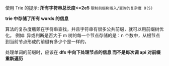 使用 Trie 的提示:
**所有字符串总长度<=2e5**
`限制前缀树插入/查询的复杂度 O(S)`

**trie 中存储了所有 words 的信息**

算法的复杂度瓶颈在字符串查找，并且字符串有很多公共前缀，就可以用前缀树优化。
例如: 异或判断是否大于 m
树的每一个节点存储的是：n 个数中，从根节点到当前节点形成的前缀有多少个是一样的，

处理单词的前缀时，应该在 **dfs 中向下处理节点的信息 而不是每次调 api 对前缀重新遍历**
